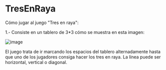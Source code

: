# TresEnRaya

Cómo jugar al juego "Tres en raya":

1.- Consiste en un tablero de 3*3 cómo se muestra en esta imagen:

![image](https://github.com/MARSFOREVER472/TresEnRaya/assets/69094327/1de2bbe9-afbc-4146-bad8-eb0c9469a007)

El juego trata de ir marcando los espacios del tablero alternadamente hasta que uno de los jugadores consiga hacer los tres en raya. La línea puede ser horizontal, vertical o diagonal.
